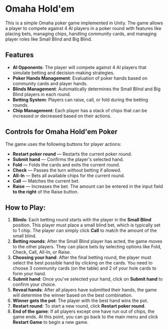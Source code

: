 # Omaha Hold'em

This is a simple Omaha poker game implemented in Unity. The game allows a player to compete against 4 AI players in a poker round with features like placing bets, managing chips, handling community cards, and managing player roles like Small Blind and Big Blind.

## Features
- **AI Opponents**: The player will compete against 4 AI players that simulate betting and decision-making strategies.
- **Poker Hands Management**: Evaluation of poker hands based on community cards and player hands.
- **Blinds Management**: Automatically determines the Small Blind and Big Blind players in each round.
- **Betting System**: Players can raise, call, or fold during the betting rounds.
- **Chip Management**: Each player has a stack of chips that can be increased or decreased based on their actions.

## Controls for Omaha Hold'em Poker

The game uses the following buttons for player actions:

- **Restart poker round** — Restarts the current poker round.  
- **Submit hand** — Confirms the player's selected hand.  
- **Fold** — Folds the cards and exits the current round.  
- **Check** — Passes the turn without betting if allowed.  
- **All-In** — Bets all available chips for the current round.  
- **Call** — Matches the current bet.  
- **Raise** — Increases the bet. The amount can be entered in the input field **to the right** of the Raise button.

## How to Play:
1. **Blinds**: Each betting round starts with the player in the **Small Blind** position. This player must place a small blind bet, which is typically set to 1 chip. The player can simply click **Call** to match the amount of the small blind.
2. **Betting rounds**: After the Small Blind player has acted, the game moves to the other players. They can place bets by selecting options like Fold, Check, Call, All-In, or Raise.
3. **Choosing your hand**: After the final betting round, the player must select the best possible hand by clicking on the cards. You need to choose 3 community cards (on the table) and 2 of your hole cards to form your hand.
4. **Submit hand**: Once you've selected your hand, click on **Submit hand** to confirm your choice.
5. **Reveal hands**: After all players have submitted their hands, the game will determine the winner based on the best combination.
6. **Winner gets the pot**: The player with the best hand wins the pot.
7. **Restart round**: To start a new round, click **Restart poker round**.
8. **End of the game**: If all players except one have run out of chips, the game ends. At this point, you can go back to the main menu and click **Restart Game** to begin a new game.


